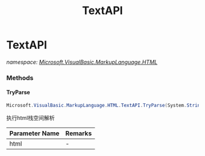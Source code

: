 ﻿---
title: TextAPI
---

# TextAPI
_namespace: [Microsoft.VisualBasic.MarkupLanguage.HTML](N-Microsoft.VisualBasic.MarkupLanguage.HTML.html)_





### Methods

#### TryParse
```csharp
Microsoft.VisualBasic.MarkupLanguage.HTML.TextAPI.TryParse(System.String,System.Drawing.Font)
```
执行html栈空间解析

|Parameter Name|Remarks|
|--------------|-------|
|html|-|



